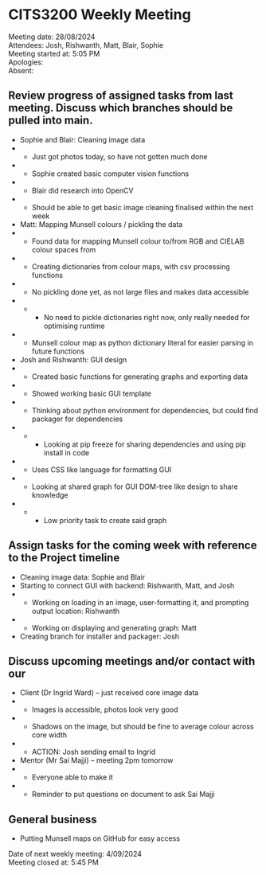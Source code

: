 # CITS3200 Weekly Meeting #
Meeting date: 28/08/2024  
Attendees: Josh, Rishwanth, Matt, Blair, Sophie  
Meeting started at: 5:05 PM  
Apologies:  
Absent:

## Review progress of assigned tasks from last meeting. Discuss which branches should be pulled into main.
- Sophie and Blair: Cleaning image data
- - Just got photos today, so have not gotten much done
- - Sophie created basic computer vision functions
- - Blair did research into OpenCV
- - Should be able to get basic image cleaning finalised within the next week
- Matt: Mapping Munsell colours / pickling the data
- - Found data for mapping Munsell colour to/from RGB and CIELAB colour spaces from 
- - Creating dictionaries from colour maps, with csv processing functions
- - No pickling done yet, as not large files and makes data accessible
- - - No need to pickle dictionaries right now, only really needed for optimising runtime
- - Munsell colour map as python dictionary literal for easier parsing in future functions
- Josh and Rishwanth: GUI design
- - Created basic functions for generating graphs and exporting data
- - Showed working basic GUI template
- - Thinking about python environment for dependencies, but could find packager for dependencies
- - - Looking at pip freeze for sharing dependencies and using pip install in code
- - Uses CSS like language for formatting GUI
- - Looking at shared graph for GUI DOM-tree like design to share knowledge
- - - Low priority task to create said graph

## Assign tasks for the coming week with reference to the Project timeline
- Cleaning image data: Sophie and Blair
- Starting to connect GUI with backend: Rishwanth, Matt, and Josh
- - Working on loading in an image, user-formatting it, and prompting output location: Rishwanth
- - Working on displaying and generating graph: Matt
- Creating branch for installer and packager: Josh

## Discuss upcoming meetings and/or contact with our
- Client (Dr Ingrid Ward) – just received core image data
- - Images is accessible, photos look very good
- - Shadows on the image, but should be fine to average colour across core width
- - ACTION: Josh sending email to Ingrid
- Mentor (Mr Sai Majji) – meeting 2pm tomorrow
- - Everyone able to make it
- - Reminder to put questions on document to ask Sai Majji

## General business
- Putting Munsell maps on GitHub for easy access

Date of next weekly meeting: 4/09/2024  
Meeting closed at: 5:45 PM